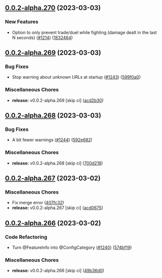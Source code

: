 ## [0.0.2-alpha.270](https://github.com/Wynntils/Artemis/compare/v0.0.2-alpha.269...v0.0.2-alpha.270) (2023-03-03)


### New Features

* Option to only prevent trade/duel while fighting (damage dealt in the last N seconds) ([#1214](https://github.com/Wynntils/Artemis/issues/1214)) ([1832464](https://github.com/Wynntils/Artemis/commit/183246443dbef8ff0bcd0926953938d29241e7dd))

## [0.0.2-alpha.269](https://github.com/Wynntils/Artemis/compare/v0.0.2-alpha.268...v0.0.2-alpha.269) (2023-03-03)


### Bug Fixes

* Stop warning about unknown URLs at startup ([#1243](https://github.com/Wynntils/Artemis/issues/1243)) ([599f0a0](https://github.com/Wynntils/Artemis/commit/599f0a0b3737b812882274b434dc198d76436330))


### Miscellaneous Chores

* **release:** v0.0.2-alpha.269 [skip ci] ([acd2b30](https://github.com/Wynntils/Artemis/commit/acd2b3002e078a3aa6b86ed41da4ff09c9ca3ca6))

## [0.0.2-alpha.268](https://github.com/Wynntils/Artemis/compare/v0.0.2-alpha.267...v0.0.2-alpha.268) (2023-03-03)


### Bug Fixes

* A bit fewer warnings ([#1244](https://github.com/Wynntils/Artemis/issues/1244)) ([592e682](https://github.com/Wynntils/Artemis/commit/592e682b97a1c46966fe380e265649d5d90aa68f))


### Miscellaneous Chores

* **release:** v0.0.2-alpha.268 [skip ci] ([700d218](https://github.com/Wynntils/Artemis/commit/700d218b64690e29ceb384b440babdb38d542646))

## [0.0.2-alpha.267](https://github.com/Wynntils/Artemis/compare/v0.0.2-alpha.266...v0.0.2-alpha.267) (2023-03-02)


### Miscellaneous Chores

* Fix merge error ([407fc32](https://github.com/Wynntils/Artemis/commit/407fc3201f420ecf1e67071f162daddb3cc28af3))
* **release:** v0.0.2-alpha.267 [skip ci] ([acd0675](https://github.com/Wynntils/Artemis/commit/acd0675b9a2b70c35084cf2eadb23ba217c5fbdb))

## [0.0.2-alpha.266](https://github.com/Wynntils/Artemis/compare/v0.0.2-alpha.265...v0.0.2-alpha.266) (2023-03-02)


### Code Refactoring

* Turn @FeatureInfo into @ConfigCategory ([#1240](https://github.com/Wynntils/Artemis/issues/1240)) ([574bf19](https://github.com/Wynntils/Artemis/commit/574bf19d6a57e11ce168c5a5e08b5a0554a9810c))


### Miscellaneous Chores

* **release:** v0.0.2-alpha.266 [skip ci] ([49b36d0](https://github.com/Wynntils/Artemis/commit/49b36d084dce81557544db8f2a1518bbda879a08))

